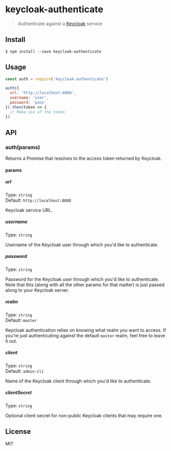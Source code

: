 # keycloak-authenticate

> Authenticate against a [Keycloak](http://www.keycloak.org/) service


## Install

```
$ npm install --save keycloak-authenticate
```


## Usage

```js
const auth = require('keycloak-authenticate')

auth({
  url: 'http://localhost:8080',
  username: 'user',
  password: 'pass'
}).then(token => {
  // Make use of the token
})
```


## API

### auth(params)

Returns a Promise that resolves to the access token returned by Keycloak.

#### params

##### url

Type: `string`  
Default: `http://localhost:8080`

Keycloak service URL.

##### username

Type: `string`  

Username of the Keycloak user through which you'd like to authenticate.

##### password

Type: `string`  

Password for the Keycloak user through which you'd like to authenticate.  Note that this (along with all the other params for that matter) is just passed along to your Keycloak server.

##### realm

Type: `string`  
Default: `master`

Keycloak authentication relies on knowing what realm you want to access.  If you're just authenticating against the default `master` realm, feel free to leave it out.

##### client

Type: `string`  
Default: `admin-cli`

Name of the Keycloak client through which you'd like to authenticate.

##### clientSecret

Type: `string`  

Optional client secret for non-public Keycloak clients that may require one.


## License

MIT

